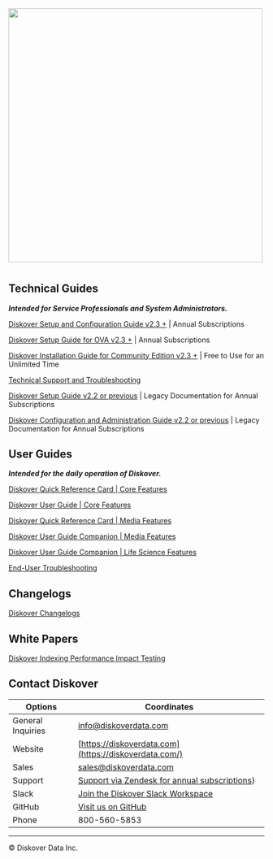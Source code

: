 <img src="images/diskover_logo_for_light_background.png" width="500">

# 


## Technical Guides

**_Intended for Service Professionals and System Administrators._**

[Diskover Setup and Configuration Guide v2.3 +](https://docs.diskoverdata.com/diskover_setup_and_config_guide/) | Annual Subscriptions

[Diskover Setup Guide for OVA v2.3 +](https://docs.diskoverdata.com/diskover_ova_setup_guide/) | Annual Subscriptions

[Diskover Installation Guide for Community Edition v2.3 +](https://github.com/diskoverdata/diskover-community/blob/master/INSTALL.md) | Free to Use for an Unlimited Time

[Technical Support and Troubleshooting](https://docs.diskoverdata.com/tech_support_and_troubleshooting/)

[Diskover Setup Guide v2.2 or previous](https://docs.diskoverdata.com/diskover_legacy_setup_guide/) | Legacy Documentation for Annual Subscriptions

[Diskover Configuration and Administration Guide v2.2 or previous](https://docs.diskoverdata.com/diskover_legacy_config_and_admin_guide/) | Legacy Documentation for Annual Subscriptions

## User Guides

**_Intended for the daily operation of Diskover._**

[Diskover Quick Reference Card | Core Features](images/quick_reference_card_diskover_core_features.pdf)

[Diskover User Guide | Core Features](https://docs.diskoverdata.com/diskover_user_guide/)

[Diskover Quick Reference Card | Media Features](images/quick_reference_card_diskover_media_edition.pdf)

[Diskover User Guide Companion | Media Features](https://docs.diskoverdata.com/diskover_user_guide_companion_aja_media_edition/)

[Diskover User Guide Companion | Life Science Features](https://docs.diskoverdata.com/diskover_user_guide_companion_life_science_solutions/)

[End-User Troubleshooting](https://docs.diskoverdata.com/diskover_troubleshooting_users/)


## Changelogs

[Diskover Changelogs](https://docs.diskoverdata.com/diskover_changelogs/)


## White Papers

[Diskover Indexing Performance Impact Testing](https://docs.diskoverdata.com/diskover_white_paper_indexing_performance_impact_testing/)


## Contact Diskover


| Options | Coordinates |
| --- | --- |
| General Inquiries| [info@diskoverdata.com](mailto:info@diskoverdata.com) |
| Website | [https://diskoverdata.com](https://diskoverdata.com/) |
| Sales | [sales@diskoverdata.com](mailto:sales@diskoverdata.com) |
| Support | [Support via Zendesk for annual subscriptions](https://support.diskoverdata.com/)) |
| Slack | [Join the Diskover Slack Workspace](https://join.slack.com/t/diskoverworkspace/shared_invite/zt-2up4tjux2-eZYt1OFgCeA3kSFQfsU93A) |
| GitHub | [Visit us on GitHub](https://github.com/diskoverdata/) |
| Phone | 800-560-5853 |

___
© Diskover Data Inc.
